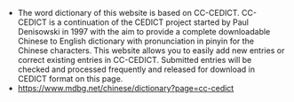 - The word dictionary of this website is based on CC-CEDICT. CC-CEDICT is a continuation of the CEDICT project started by Paul Denisowski in 1997 with the aim to provide a complete downloadable Chinese to English dictionary with pronunciation in pinyin for the Chinese characters. This website allows you to easily add new entries or correct existing entries in CC-CEDICT. Submitted entries will be checked and processed frequently and released for download in CEDICT format on this page.
- https://www.mdbg.net/chinese/dictionary?page=cc-cedict